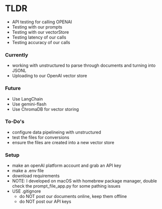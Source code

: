 # TLDR
- API testing for calling OPENAI
- Testing with our prompts
- Testing with our vectorStore
- Testing latency of our calls
- Testing accuracy of our calls

### Currently 
- working with unstructured to parse through documents and turning into JSONL
- Uploading to our OpenAI vector store

### Future
- Use LangChain
- Use gemini-flash
- Use ChromaDB for vector storing

### To-Do's
- configure data pipelineing with unstructured
- test the files for conversions
- ensure the files are created into a new vector store

### Setup
- make an openAI platform account and grab an API key
- make a .env file 
- download requirements
- NOTE: I developed on macOS with homebrew package manager, double check the prompt_file_app.py for some pathing issues
- USE .gitignore 
    - do NOT post our documents online, keep them offline
    - do NOT post our API keys
